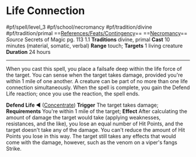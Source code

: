# Life Connection
#pf/spell/level_3 #pf/school/necromancy #pf/tradition/divine #pf/tradition/primal
==[References/Feats/Contingency](References/Feats/Contingency)== ==[Necromancy](../../../Traits/Necromancy.md)==
*Source* Secrets of Magic pg. 113 1.1
**Traditions** divine, primal
**Cast** 10 minutes (material, somatic, verbal)
**Range** touch; **Targets** 1 living creature
**Duration** 24 hours

---
When you cast this spell, you place a failsafe deep within the life force of the target. You can sense when the target takes damage, provided you're within 1 mile of one another. A creature can be part of no more than one life connection simultaneously. When the spell is complete, you gain the Defend Life reaction; once you use the reaction, the spell ends.

**Defend Life ◄** ([Concentrate](../../../Traits/Concentrate.md)) 
**Trigger** The target takes damage; 
**Requirements** You're within 1 mile of the target; 
**Effect** After calculating the amount of damage the target would take (applying weaknesses, resistances, and the like), you lose an equal number of Hit Points, and the target doesn't take any of the damage. You can't reduce the amount of Hit Points you lose in this way. The target still takes any effects that would come with the damage, however, such as the venom on a viper's fangs Strike.